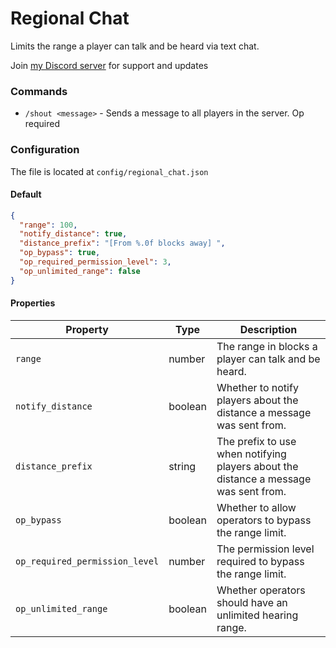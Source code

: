 # Regional Chat
Limits the range a player can talk and be heard via text chat.

Join [my Discord server](https://discord.gg/PuqmUMaJWk) for support and updates

### Commands
- `/shout <message>` - Sends a message to all players in the server. Op required

### Configuration
The file is located at `config/regional_chat.json`

#### Default
```json
{
  "range": 100,
  "notify_distance": true,
  "distance_prefix": "[From %.0f blocks away] ",
  "op_bypass": true,
  "op_required_permission_level": 3,
  "op_unlimited_range": false
}
```

#### Properties
| Property          | Type     | Description |
| ----------------- | -------- | ----------- |
| `range`           | number   | The range in blocks a player can talk and be heard. |
| `notify_distance` | boolean  | Whether to notify players about the distance a message was sent from. |
| `distance_prefix` | string   | The prefix to use when notifying players about the distance a message was sent from. |
| `op_bypass`       | boolean  | Whether to allow operators to bypass the range limit. |
| `op_required_permission_level` | number | The permission level required to bypass the range limit. |
| `op_unlimited_range` | boolean | Whether operators should have an unlimited hearing range. |
